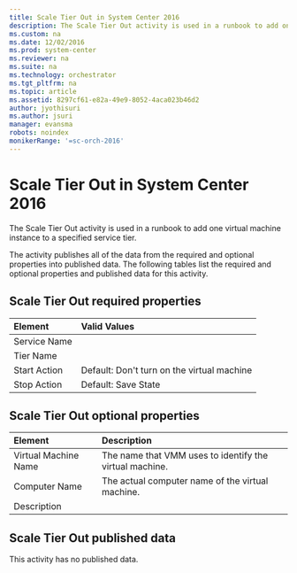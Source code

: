 ```yaml
---
title: Scale Tier Out in System Center 2016
description: The Scale Tier Out activity is used in a runbook to add one virtual machine instance to a specified service tier.
ms.custom: na
ms.date: 12/02/2016
ms.prod: system-center
ms.reviewer: na
ms.suite: na
ms.technology: orchestrator
ms.tgt_pltfrm: na
ms.topic: article
ms.assetid: 8297cf61-e82a-49e9-8052-4aca023b46d2
author: jyothisuri
ms.author: jsuri
manager: evansma
robots: noindex
monikerRange: '=sc-orch-2016'
---
```

# Scale Tier Out in System Center 2016

The Scale Tier Out activity is used in a runbook to add one virtual machine instance to a specified service tier.

The activity publishes all of the data from the required and optional properties into published data. The following tables list the required and optional properties and published data for this activity.

## Scale Tier Out required properties

| **Element**  |  **Valid Values**   |
|:---|:---|
| Service Name |   |
| Tier Name   |  |  
| Start Action |  Default: Don't turn on the virtual machine |
| Stop Action  | Default: Save State   |

## Scale Tier Out optional properties

| **Element**   | **Description**   |
|:---|:---|
| Virtual Machine Name | The name that VMM uses to identify the virtual machine. |   
| Computer Name   | The actual computer name of the virtual machine.   |   
| Description   |   |   

## Scale Tier Out published data

This activity has no published data.
